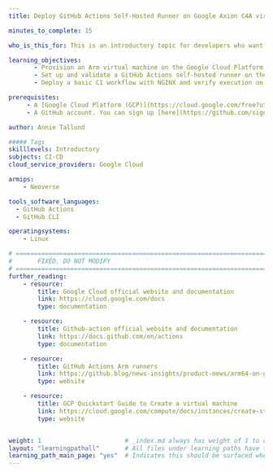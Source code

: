```yaml
---
title: Deploy GitHub Actions Self-Hosted Runner on Google Axion C4A virtual machine

minutes_to_complete: 15

who_is_this_for: This is an introductory topic for developers who want to deploy GitHub Actions Self-Hosted Runner on an Arm-based Google Axion C4A instance.

learning_objectives:
       - Provision an Arm virtual machine on the Google Cloud Platform using the C4A Google Axion instance family.
       - Set up and validate a GitHub Actions self-hosted runner on the Arm virtual machine.
       - Deploy a basic CI workflow with NGINX and verify execution on Arm infrastructure.

prerequisites:
     - A [Google Cloud Platform (GCP)](https://cloud.google.com/free?utm_source=google&hl=en) account with billing enabled.
     - A GitHub account. You can sign up [here](https://github.com/signup).

author: Annie Tallund

##### Tags
skilllevels: Introductory
subjects: CI-CD
cloud_service_providers: Google Cloud

armips:
    - Neoverse

tools_software_languages:
  - GitHub Actions
  - GitHub CLI

operatingsystems:
    - Linux

# ================================================================================
#       FIXED, DO NOT MODIFY
# ================================================================================
further_reading:
    - resource:
        title: Google Cloud official website and documentation
        link: https://cloud.google.com/docs
        type: documentation

    - resource:
        title: Github-action official website and documentation
        link: https://docs.github.com/en/actions
        type: documentation

    - resource:
        title: GitHub Actions Arm runners
        link: https://github.blog/news-insights/product-news/arm64-on-github-actions-powering-faster-more-efficient-build-systems/
        type: website

    - resource:
        title: GCP Quickstart Guide to Create a virtual machine
        link: https://cloud.google.com/compute/docs/instances/create-start-instance
        type: website


weight: 1                       # _index.md always has weight of 1 to order correctly
layout: "learningpathall"       # All files under learning paths have this same wrapper
learning_path_main_page: "yes"  # Indicates this should be surfaced when looking for related content. Only set for _index.md of learning path content.
---
```

